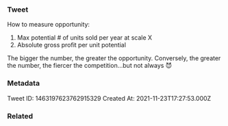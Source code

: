 ### Tweet
How to measure opportunity:

1) Max potential # of units sold per year at scale 
X
2) Absolute gross profit per unit potential

The bigger the number, the greater the opportunity. Conversely, the greater the number, the fiercer the competition…but not always 😈

### Metadata
Tweet ID: 1463197623762915329
Created At: 2021-11-23T17:27:53.000Z

### Related

